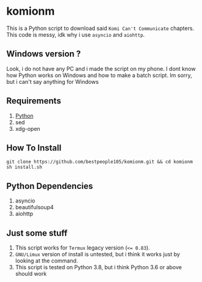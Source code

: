 # komionm
This is a Python script to download said `Komi Can't Communicate` chapters. This code is messy, idk why i use `asyncio` and `aiohttp`.

## Windows version ?
Look, i do not have any PC and i made the script on my phone. I dont know how Python works on Windows and how to make a batch script. Im sorry, but i can't say anything for Windows

## Requirements
1. [Python](https://www.python.org)
2. sed
3. xdg-open

## How To Install
```
git clone https://github.com/bestpeople105/komionm.git && cd komionm
sh install.sh
```

## Python Dependencies
1. asyncio
2. beautifulsoup4
3. aiohttp

## Just some stuff
1. This script works for `Termux` legacy version (`<= 0.83`).
2. `GNU/Limux` version of install is untested, but i think it works just by looking at the command.
3. This script is tested on Python 3.8, but i think Python 3.6 or above should work